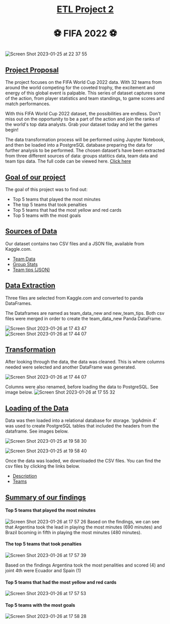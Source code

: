 # <p align="center"> <ins>ETL Project 2</ins>
# <p align="center"> :soccer: FIFA 2022 :soccer:

 ![Screen Shot 2023-01-25 at 22 37 55](https://user-images.githubusercontent.com/116304118/214707931-5c826886-1e19-40ce-9a84-8e78eea2c0f2.png)




## <ins>Project Proposal</ins>

The project focuses on the FIFA World Cup 2022 data. With 32 teams from around the world competing for the coveted trophy, the excitement and energy of this global event is palpable. This series of dataset captures some of the action, from player statistics and team standings, to game scores and match performances.

With this FIFA World Cup 2022 dataset, the possibilities are endless. Don't miss out on the opportunity to be a part of the action and join the ranks of the world's top data analysts. Grab your dataset today and let the games begin!

The data transformation process will be performed using Jupyter Notebook, and then be loaded into a PostgreSQL database preparing the data for further analysis to be performed.
The chosen dataset’s have been extracted from three different sources of data: groups statitics data, team data and team tips data.
The full code can be viewed here. <a href="https://github.com/HJandu/ETL_Project_2/blob/main/Fifa_project2.ipynb">Click here</a>  </br>

## <ins>Goal of our project</ins>
The goal of this project was to find out: 
* Top 5 teams that played the most minutes
* The top 5 teams that took penalties
* Top 5 teams that had the most yellow and red cards
* Top 5 teams with the most goals

## <ins>Sources of Data</ins>
Our dataset contains two CSV files and a JSON file, available from Kaggle.com.
* <a href="https://github.com/HJandu/ETL_Project_2/blob/main/Resources/team_data.csv">Team Data</a>  </br>
* <a href="https://github.com/HJandu/ETL_Project_2/blob/main/Resources/group_stats.csv">Group Stats</a>  </br>
* <a href="https://github.com/HJandu/ETL_Project_2/blob/main/Resources/team_tips.json">Team tips (JSON)</a>  </br> 


## <ins>Data Extraction</ins>
Three files are selected from Kaggle.com and converted to panda DataFrames.

The Dataframes are named as team_data_new and new_team_tips. Both csv files were merged in order to create the team_data_new Panda DataFrame. 

![Screen Shot 2023-01-26 at 17 43 47](https://user-images.githubusercontent.com/116304118/214910190-cba99eed-18f8-4c60-89c8-824cc751f56c.png)
![Screen Shot 2023-01-26 at 17 44 07](https://user-images.githubusercontent.com/116304118/214910244-2d7cee38-e5df-4837-b953-57bf596bd34a.png)

## <ins>Transformation</ins>
After looking through the data, the data was cleaned. This is where columns needed were selected and another DataFrame was generated. 

![Screen Shot 2023-01-26 at 17 44 07](https://user-images.githubusercontent.com/116304118/214911741-057b7712-7829-4963-ae03-076838dcccce.png)

Columns were also renamed, before loading the data to PostgreSQL. See image below. 
![Screen Shot 2023-01-26 at 17 55 32](https://user-images.githubusercontent.com/116304118/214912287-327d1d23-b7de-4d2c-bc73-0dae94c7a613.png)


## <ins>Loading of the Data</ins>
Data was then loaded into a relational database for storage. ‘pgAdmin 4’ was used to create PostgreSQL tables that included the headers from the dataframe. See images below.

![Screen Shot 2023-01-25 at 19 58 30](https://user-images.githubusercontent.com/116304118/214709587-e96a53c9-768f-4630-a491-a38e3e4f08ba.png)

![Screen Shot 2023-01-25 at 19 58 40](https://user-images.githubusercontent.com/116304118/214709679-4b0aecae-e358-44bf-aca3-7c531e0d0580.png)

Once the data was loaded, we downloaded the CSV files. You can find the csv files by clicking the links below.
* <a href="https://github.com/HJandu/ETL_Project_2/blob/main/Description_PGAdmin.csv">Description</a>  </br>
* <a href="https://github.com/HJandu/ETL_Project_2/blob/main/teams_PGAdmin.csv">Teams</a>  </br>

## <ins>Summary of our findings</ins>
#### Top 5 teams that played the most minutes

![Screen Shot 2023-01-26 at 17 57 26](https://user-images.githubusercontent.com/116304118/214913122-4dbaf3a3-b103-4d82-b335-4d21b42e9fe8.png)
Based on the findings, we can see that Argentina took the lead in playing the most minutes (690 minutes) and Brazil bcoming in fifth in playing the most minutes (480 minutes).

#### The top 5 teams that took penalties

![Screen Shot 2023-01-26 at 17 57 39](https://user-images.githubusercontent.com/116304118/214913268-b1486ae9-7a20-4c9f-a4d9-0b0ef6a8eef2.png)

Based on the findings Argentina took the most penalities and scored (4) and joint 4th were Ecuador and Spain (1)
#### Top 5 teams that had the most yellow and red cards

![Screen Shot 2023-01-26 at 17 57 53](https://user-images.githubusercontent.com/116304118/214913309-daec10ed-5d2e-41d4-9ac7-6f950ef2b369.png)

#### Top 5 teams with the most goals

![Screen Shot 2023-01-26 at 17 58 28](https://user-images.githubusercontent.com/116304118/214913361-dc3e03be-2f8e-4636-8452-4c3bfa4faf0f.png)

